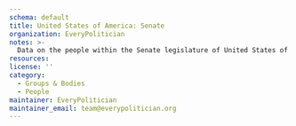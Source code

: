 ```yaml
---
schema: default
title: United States of America: Senate
organization: EveryPolitician
notes: >-
  Data on the people within the Senate legislature of United States of America.
resources:
license: ''
category:
  - Groups & Bodies
  - People
maintainer: EveryPolitician
maintainer_email: team@everypolitician.org
---
```

